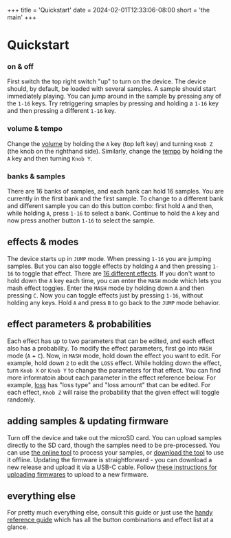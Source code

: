 +++
title = 'Quickstart'
date = 2024-02-01T12:33:06-08:00
short = 'the main'
+++

# Quickstart

### on & off

First switch the top right switch "up" to turn on the device. The device should, by default, be loaded with several samples. A sample should start immediately playing. You can jump around in the sample by pressing any of the `1-16` keys. Try retriggering smaples by pressing and holding a `1-16` key and then pressing a different `1-16` key.

### volume & tempo

Change the [volume](#volume) by holding the `A` key (top left key) and turning `Knob Z` (the knob on the righthand side). Similarly, change the [tempo](#tempo) by holding the `A` key and then turning `Knob Y`.

### banks & samples

There are 16 banks of samples, and each bank can hold 16 samples. You are currently in the first bank and the first sample. To change to a different bank and different sample you can do this button combo: first hold `A` and then, while holding `A`, press `1-16` to select a bank. Continue to hold the `A` key and now press another button `1-16` to select the sample.

## effects & modes

The device starts up in `JUMP` mode. When pressing `1-16` you are jumping samples. But you can also toggle effects by holding `A` and then pressing `1-16` to toggle that effect. There are [16 different effects](#effect-list). If you don't want to hold down the `A` key each time, you can enter the `MASH` mode which lets you mash effect toggles. Enter the `MASH` mode by holding down `A` and then pressing `C`. Now you can toggle effects just by pressing `1-16`, without holding any keys. Hold `A` and press `B` to go back to the `JUMP` mode behavior.

## effect parameters & probabilities

Each effect has up to two parameters that can be edited, and each effect also has a probability. To modify the effect parameters, first go into `MASH` mode (`A` + `C`). Now, in `MASH` mode, hold down the effect you want to edit. For example, hold down `2` to edit the `LOSS` effect. While holding down the effect, turn `Knob X` or `Knob Y` to change the parameters for that effect. You can find more informatoin about each parameter in the effect reference below. For example, [loss](#loss) has "loss type" and "loss amount" that can be edited. For each effect, `Knob Z` will raise the probability that the given effect will toggle randomly.

## adding samples & updating firmware

Turn off the device and take out the microSD card. You can upload samples directly to the SD card, though the samples need to be pre-processed. You can use [the online tool](/tool) to process your samples, or [download the tool](#uploading-samples) to use it offline. Updating the firmware is straightforward - you can download a new release and upload it via a USB-C cable. Follow [these instructions for uploading firmwares](#uploading-firmware) to upload to a new firmware.

## everything else

For pretty much everything else, consult this guide or just use the [handy reference guide](#reference) which has all the button combinations and effect list at a glance.